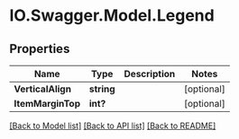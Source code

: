# IO.Swagger.Model.Legend
## Properties

Name | Type | Description | Notes
------------ | ------------- | ------------- | -------------
**VerticalAlign** | **string** |  | [optional] 
**ItemMarginTop** | **int?** |  | [optional] 

[[Back to Model list]](../README.md#documentation-for-models) [[Back to API list]](../README.md#documentation-for-api-endpoints) [[Back to README]](../README.md)

